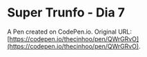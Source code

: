 # Super Trunfo - Dia 7

A Pen created on CodePen.io. Original URL: [https://codepen.io/thecinhoo/pen/QWrGRvO](https://codepen.io/thecinhoo/pen/QWrGRvO).

